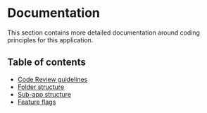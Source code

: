 # Documentation

This section contains more detailed documentation around coding principles
for this application.

## Table of contents

- [Code Review guidelines](./Code&#32;review&#32;guidelines.md)
- [Folder structure](./folder-structure.md)
- [Sub-app structure](./sub-apps.md)
- [Feature flags](./feature-flags.md)
